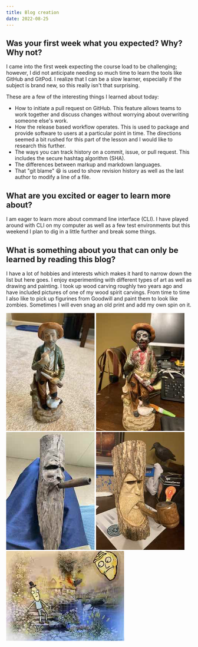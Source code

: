 ```yaml
---
title: Blog creation
date: 2022-08-25
---
```

## Was your first week what you expected?  Why?  Why not?
I came into the first week expecting the course load to be challenging; however, I did not anticipate needing so much time to learn the tools like GitHub and GitPod.  I realize that I can be a slow learner, especially if the subject is brand new, so this really isn't that surprising.

These are a few of the interesting things I learned about today:
- How to initiate a pull request on GitHub.  This feature allows teams to work together and discuss changes without worrying about overwriting someone else's work.
- How the release based workflow operates.  This is used to package and provide software to users at a particular point in time.  The directions seemed a bit rushed for this part of the lesson and I would like to research this further.
- The ways you can track history on a commit, issue, or pull request.  This includes the secure hashtag algorithm (SHA).
- The differences between markup and markdown languages.
- That "git blame" :laughing: is used to show revision history as well as the last author to modify a line of a file.

## What are you excited or eager to learn more about?
I am eager to learn more about command line interface (CLI).  I have played around with CLI on my computer as well as a few test environments but this weekend I plan to dig in a little further and break some things.

## What is something about you that can only be learned by reading this blog?
I have a lot of hobbies and interests which makes it hard to narrow down the list but here goes.  I enjoy experimenting with different types of art as well as drawing and painting.  I took up wood carving roughly two years ago and have included pictures of one of my wood spirit carvings.  From time to time I also like to pick up figurines from Goodwill and paint them to look like zombies.  Sometimes I will even snag an old print and add my own spin on it.

![Painting image](/img/figure_before.jpg)
![Painting image](/img/figure_after.jpg)
![Painting image](/img/woodspirit_1.jpg)
![Painting image](/img/woodspirit_2.jpg)
![Painting image](/img/paint_rm.jpg)
